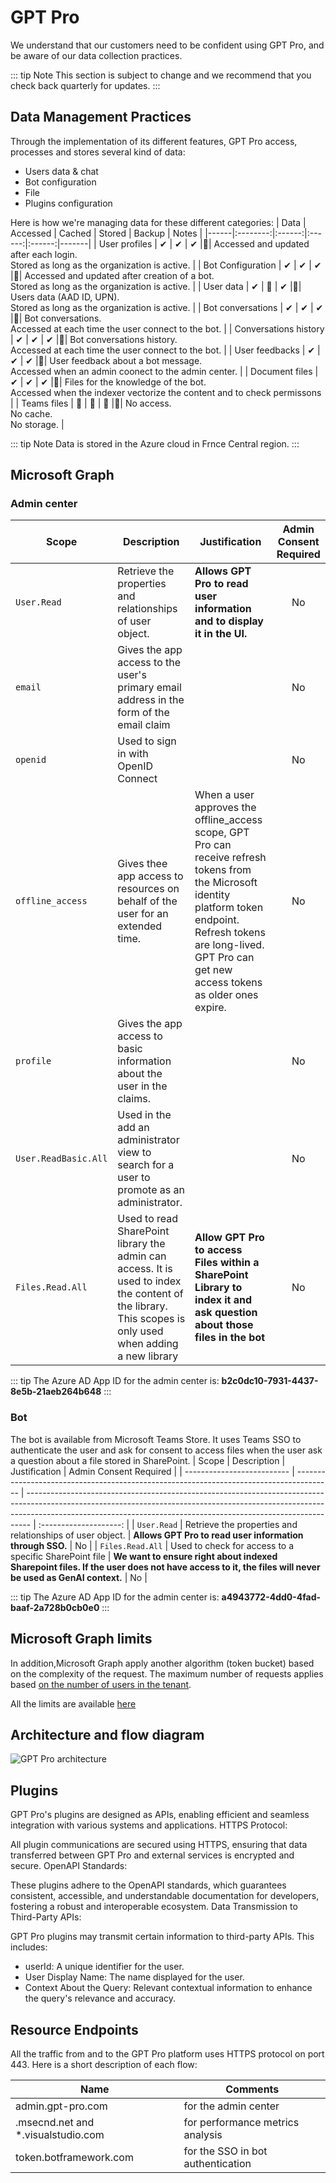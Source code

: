 ﻿# GPT Pro

We understand that our customers need to be confident using GPT Pro, and be aware of our data collection practices.

:::  tip Note
This section is subject to change and we recommend that you check back quarterly for updates.
:::

## Data Management Practices

Through the implementation of its different features, GPT Pro access, processes and stores several kind of data:

- Users data & chat
- Bot configuration
- File
- Plugins configuration

Here is how we're managing data for these different categories:
| Data | Accessed | Cached | Stored | Backup | Notes |
|------|:--------:|:------:|:------:|:------:|-------|
| User profiles | ✔ | ✔ | ✔ |🚫| Accessed and updated after each login.<br/>Stored as long as the organization is active. |
| Bot Configuration | ✔ | ✔ | ✔ |🚫| Accessed and updated after creation of a bot.<br/>Stored as long as the organization is active. |
| User data | ✔ | 🚫 | ✔ |🚫| Users data (AAD ID, UPN).<br/>Stored as long as the organization is active. |
| Bot conversations | ✔ | ✔ | ✔ |🚫| Bot conversations.<br/>Accessed at each time the user connect to the bot. |
| Conversations history | ✔ | ✔ | ✔ |🚫| Bot conversations history.<br/>Accessed at each time the user connect to the bot. |
| User feedbacks | ✔ | ✔ | ✔ |🚫| User feedback about a bot message.<br/>Accessed when an admin coonect to the admin center. |
| Document files | ✔ | ✔ | ✔ |🚫| Files for the knowledge of the bot.<br/>Accessed when the indexer vectorize the content and to check permissons |
| Teams files | 🚫 | 🚫 | 🚫 |🚫| No access.<br/>No cache.<br/>No storage. |

:::  tip Note
Data is stored in the Azure cloud in Frnce Central region.
:::

## Microsoft Graph

### Admin center

| Scope                      | Description                                                                             | Justification                                                                                                                                                                                                                               | Admin Consent Required |
| -------------------------- | --------------------------------------------------------------------------------------- | ------------------------------------------------------------------------------------------------------------------------------------------------------------------------------------------------------------------------------------------- | :--------------------: |
| `User.Read`                | Retrieve the properties and relationships of user object.                               | **Allows GPT Pro to read user information and to display it in the UI.**                                                                                                                                                             |           No           |
| `email`                    | Gives the app access to the user's primary email address in the form of the email claim |                                                                                                                                                                                                                                             |           No           |
| `openid`                   | Used to sign in with OpenID Connect                                                     |                                                                                                                                                                                                                                             |           No           |
| `offline_access`           | Gives thee app access to resources on behalf of the user for an extended time.          | When a user approves the offline_access scope, GPT Pro can receive refresh tokens from the Microsoft identity platform token endpoint. Refresh tokens are long-lived. GPT Pro can get new access tokens as older ones expire. |           No           |
| `profile`                  | Gives the app access to basic information about the user in the claims.                 |                                                                                                                                                                                                                                             |           No           |
| `User.ReadBasic.All` | Used in the add an administrator view to search for a user to promote as an administrator. |                                                                                                                                                                                                                                             |           No           |
| `Files.Read.All` | Used to read SharePoint library the admin can access. It is used to index the content of the library. This scopes is only used when adding a new library | **Allow GPT Pro to access Files within a SharePoint Library to index it and ask question about those files in the bot**  |           No           |

::: tip
The Azure AD App ID for the admin center is: **b2c0dc10-7931-4437-8e5b-21aeb264b648**
:::

### Bot

The bot is available from Microsoft Teams Store. It uses Teams SSO to authenticate the user and ask for consent to access files when the user ask a question about a file stored in SharePoint.
| Scope                      | Description                                                                             | Justification                                                                                                                                                                                                                               | Admin Consent Required |
| -------------------------- | --------------------------------------------------------------------------------------- | ------------------------------------------------------------------------------------------------------------------------------------------------------------------------------------------------------------------------------------------- | :--------------------: |
| `User.Read`                | Retrieve the properties and relationships of user object.                               | **Allows GPT Pro to read user information through SSO.**                                                                                                                                                             |           No           |
| `Files.Read.All`                | Used to check for access to a specific SharePoint file                               | **We want to ensure right about indexed Sharepoint files. If the user does not have access to it, the files will never be used as GenAI context.**                                                                                                                                                             |           No           |

::: tip
The Azure AD App ID for the admin center is: **a4943772-4dd0-4fad-baaf-2a728b0cb0e0**
:::

## Microsoft Graph limits

In addition,Microsoft Graph apply another algorithm (token bucket) based on the complexity of the request. The maximum number of requests applies based [on the number of users in the tenant](https://learn.microsoft.com/en-us/graph/throttling-limits#pattern).

All the limits are available [here](https://learn.microsoft.com/en-us/graph/throttling-limits)

## Architecture and flow diagram

![GPT Pro architecture](/assets/img/gpt-architecture.png)

## Plugins

GPT Pro's plugins are designed as APIs, enabling efficient and seamless integration with various systems and applications.
HTTPS Protocol:

All plugin communications are secured using HTTPS, ensuring that data transferred between GPT Pro and external services is encrypted and secure.
OpenAPI Standards:

These plugins adhere to the OpenAPI standards, which guarantees consistent, accessible, and understandable documentation for developers, fostering a robust and interoperable ecosystem.
Data Transmission to Third-Party APIs:

GPT Pro plugins may transmit certain information to third-party APIs. This includes:

* userId: A unique identifier for the user.
* User Display Name: The name displayed for the user.
* Context About the Query: Relevant contextual information to enhance the query's relevance and accuracy.


## Resource Endpoints

All the traffic from and to the GPT Pro platform uses HTTPS protocol on port 443.
Here is a short description of each flow:

| Name                                | Comments                             |
| ----------------------------------- | ------------------------------------ |
| admin.gpt-pro.com            | for the admin center |
| .msecnd.net and \*.visualstudio.com | for performance metrics analysis     |
| token.botframework.com              | for the SSO in bot authentication     |

<Intercom />
<Hubspot />
<Clarity />
<GoogleAnalytics />